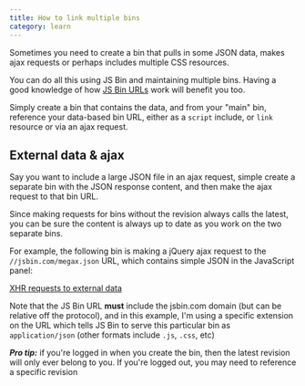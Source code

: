 ```yaml
---
title: How to link multiple bins
category: learn
---
```



Sometimes you need to create a bin that pulls in some JSON data, makes ajax requests or perhaps includes multiple CSS resources.

You can do all this using JS Bin and maintaining multiple bins. Having a good knowledge of how [JS Bin URLs](/help/urls) work will benefit you too.

Simply create a bin that contains the data, and from your "main" bin, reference your data-based bin URL, either as a `script` include, or `link` resource or via an ajax request.

## External data & ajax

Say you want to include a large JSON file in an ajax request, simple create a separate bin with the JSON response content, and then make the ajax request to that bin URL.

Since making requests for bins without the revision always calls the latest, you can be sure the content is always up to date as you work on the two separate bins.

For example, the following bin is making a jQuery ajax request to the `//jsbin.com/megax.json` URL, which contains simple JSON in the JavaScript panel:

<div class="embed"><a class="jsbin-embed" href="http://jsbin.com/yuraf/2/embed?js,output">XHR requests to external data</a><script src="http://static.jsbin.com/js/embed.js"></script></div>

Note that the JS Bin URL **must** include the jsbin.com domain (but can be relative off the protocol), and in this example, I'm using a specific extension on the URL which tells JS Bin to serve this particular bin as `application/json` (other formats include `.js`, `.css`, etc)

***Pro tip:*** if you're logged in when you create the bin, then the latest revision will only ever belong to you. If you're logged out, you may need to reference a specific revision